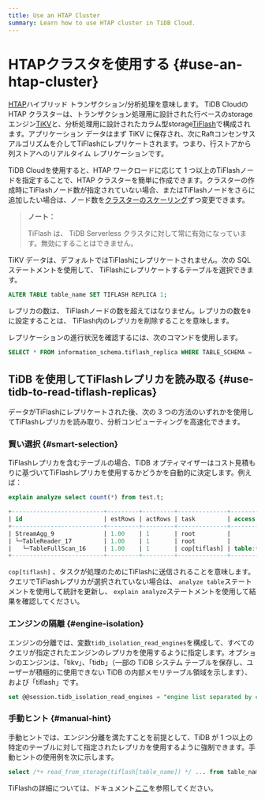 ```yaml
---
title: Use an HTAP Cluster
summary: Learn how to use HTAP cluster in TiDB Cloud.
---
```


# HTAPクラスタを使用する {#use-an-htap-cluster}

[<a href="https://en.wikipedia.org/wiki/Hybrid_transactional/analytical_processing">HTAP</a>](https://en.wikipedia.org/wiki/Hybrid_transactional/analytical_processing)ハイブリッド トランザクション/分析処理を意味します。 TiDB Cloudの HTAP クラスターは、トランザクション処理用に設計された行ベースのstorageエンジン[<a href="https://tikv.org">TiKV</a>](https://tikv.org)と、分析処理用に設計されたカラム型storage[<a href="https://docs.pingcap.com/tidb/stable/tiflash-overview">TiFlash</a>](https://docs.pingcap.com/tidb/stable/tiflash-overview)で構成されます。アプリケーション データはまず TiKV に保存され、次にRaftコンセンサス アルゴリズムを介してTiFlashにレプリケートされます。つまり、行ストアから列ストアへのリアルタイム レプリケーションです。

TiDB Cloudを使用すると、HTAP ワークロードに応じて 1 つ以上のTiFlashノードを指定することで、HTAP クラスターを簡単に作成できます。クラスターの作成時にTiFlashノード数が指定されていない場合、またはTiFlashノードをさらに追加したい場合は、ノード数を[<a href="/tidb-cloud/scale-tidb-cluster.md">クラスターのスケーリング</a>](/tidb-cloud/scale-tidb-cluster.md)ずつ変更できます。

> **ノート：**
>
> TiFlash は、 TiDB Serverless クラスタに対して常に有効になっています。無効にすることはできません。

TiKV データは、デフォルトではTiFlashにレプリケートされません。次の SQL ステートメントを使用して、 TiFlashにレプリケートするテーブルを選択できます。


```sql
ALTER TABLE table_name SET TIFLASH REPLICA 1;
```

レプリカの数は、 TiFlashノードの数を超えてはなりません。レプリカの数を`0`に設定することは、 TiFlash内のレプリカを削除することを意味します。

レプリケーションの進行状況を確認するには、次のコマンドを使用します。


```sql
SELECT * FROM information_schema.tiflash_replica WHERE TABLE_SCHEMA = '<db_name>' and TABLE_NAME = '<table_name>';
```

## TiDB を使用してTiFlashレプリカを読み取る {#use-tidb-to-read-tiflash-replicas}

データがTiFlashにレプリケートされた後、次の 3 つの方法のいずれかを使用してTiFlashレプリカを読み取り、分析コンピューティングを高速化できます。

### 賢い選択 {#smart-selection}

TiFlashレプリカを含むテーブルの場合、TiDB オプティマイザーはコスト見積もりに基づいてTiFlashレプリカを使用するかどうかを自動的に決定します。例えば：


```sql
explain analyze select count(*) from test.t;
```

```sql
+--------------------------+---------+---------+--------------+---------------+----------------------------------------------------------------------+--------------------------------+-----------+------+
| id                       | estRows | actRows | task         | access object | execution info                                                       | operator info                  | memory    | disk |
+--------------------------+---------+---------+--------------+---------------+----------------------------------------------------------------------+--------------------------------+-----------+------+
| StreamAgg_9              | 1.00    | 1       | root         |               | time:83.8372ms, loops:2                                              | funcs:count(1)->Column#4       | 372 Bytes | N/A  |
| └─TableReader_17         | 1.00    | 1       | root         |               | time:83.7776ms, loops:2, rpc num: 1, rpc time:83.5701ms, proc keys:0 | data:TableFullScan_16          | 152 Bytes | N/A  |
|   └─TableFullScan_16     | 1.00    | 1       | cop[tiflash] | table:t       | time:43ms, loops:1                                                   | keep order:false, stats:pseudo | N/A       | N/A  |
+--------------------------+---------+---------+--------------+---------------+----------------------------------------------------------------------+--------------------------------+-----------+------+
```

`cop[tiflash]` 、タスクが処理のためにTiFlashに送信されることを意味します。クエリでTiFlashレプリカが選択されていない場合は、 `analyze table`ステートメントを使用して統計を更新し、 `explain analyze`ステートメントを使用して結果を確認してください。

### エンジンの隔離 {#engine-isolation}

エンジンの分離では、変数`tidb_isolation_read_engines`を構成して、すべてのクエリが指定されたエンジンのレプリカを使用するように指定します。オプションのエンジンは、「tikv」、「tidb」（一部の TiDB システム テーブルを保存し、ユーザーが積極的に使用できない TiDB の内部メモリテーブル領域を示します）、および「tiflash」です。


```sql
set @@session.tidb_isolation_read_engines = "engine list separated by commas";
```

### 手動ヒント {#manual-hint}

手動ヒントでは、エンジン分離を満たすことを前提として、TiDB が 1 つ以上の特定のテーブルに対して指定されたレプリカを使用するように強制できます。手動ヒントの使用例を次に示します。


```sql
select /*+ read_from_storage(tiflash[table_name]) */ ... from table_name;
```

TiFlashの詳細については、ドキュメント[<a href="https://docs.pingcap.com/tidb/stable/tiflash-overview/">ここ</a>](https://docs.pingcap.com/tidb/stable/tiflash-overview/)を参照してください。
